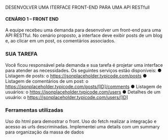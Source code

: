 DESENVOLVER UMA ITERFACE FRONT-END PARA UMA API RESTfull

#### CENÁRIO 1 – FRONT END

A equipe recebeu uma demanda para desenvolver um front-end para uma API RESTful. No
cenário proposto, a interface deve exibir posts de um blog e, ao clicar em um post, os
comentários associados.

### SUA TAREFA

Você ficou responsável pela demanda e sua tarefa é projetar uma interface para atender as
necessidades. Os seguintes serviços estão disponíveis:
● Listagem de posts:
o https://jsonplaceholder.typicode.com/posts
● Listagem de comentários de um post:
o https://jsonplaceholder.typicode.com/posts/[ID]/comments
● Listagem de usuários:
o https://jsonplaceholder.typicode.com/users
● Detalhes de um usuário:
o https://jsonplaceholder.typicode.com/users/[ID]

### Ferramentas utilizadas

Uso do html para demostrar o front.
Uso do fetch realizar a integração e acesso as urls descriminadas.
Implementei uma details com um summary para organização da massa de dados
